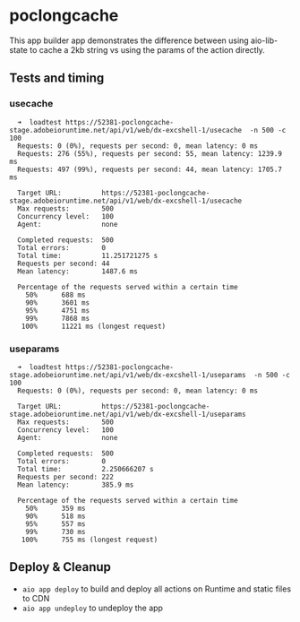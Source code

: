 # poclongcache

This app builder app demonstrates the difference between using aio-lib-state to cache a 2kb string vs using the params of the action directly.

## Tests and timing


### usecache
```
  ➜  loadtest https://52381-poclongcache-stage.adobeioruntime.net/api/v1/web/dx-excshell-1/usecache  -n 500 -c 100
  Requests: 0 (0%), requests per second: 0, mean latency: 0 ms
  Requests: 276 (55%), requests per second: 55, mean latency: 1239.9 ms
  Requests: 497 (99%), requests per second: 44, mean latency: 1705.7 ms
  
  Target URL:          https://52381-poclongcache-stage.adobeioruntime.net/api/v1/web/dx-excshell-1/usecache
  Max requests:        500
  Concurrency level:   100
  Agent:               none
  
  Completed requests:  500
  Total errors:        0
  Total time:          11.251721275 s
  Requests per second: 44
  Mean latency:        1487.6 ms
  
  Percentage of the requests served within a certain time
    50%      688 ms
    90%      3601 ms
    95%      4751 ms
    99%      7868 ms
   100%      11221 ms (longest request)
```

### useparams

```
  ➜  loadtest https://52381-poclongcache-stage.adobeioruntime.net/api/v1/web/dx-excshell-1/useparams  -n 500 -c 100
  Requests: 0 (0%), requests per second: 0, mean latency: 0 ms
  
  Target URL:          https://52381-poclongcache-stage.adobeioruntime.net/api/v1/web/dx-excshell-1/useparams
  Max requests:        500
  Concurrency level:   100
  Agent:               none
  
  Completed requests:  500
  Total errors:        0
  Total time:          2.250666207 s
  Requests per second: 222
  Mean latency:        385.9 ms
  
  Percentage of the requests served within a certain time
    50%      359 ms
    90%      518 ms
    95%      557 ms
    99%      730 ms
   100%      755 ms (longest request)
```

## Deploy & Cleanup

- `aio app deploy` to build and deploy all actions on Runtime and static files to CDN
- `aio app undeploy` to undeploy the app

